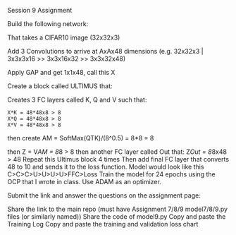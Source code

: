 Session 9 Assignment


Build the following network:

That takes a CIFAR10 image (32x32x3)

Add 3 Convolutions to arrive at AxAx48 dimensions (e.g. 32x32x3 | 3x3x3x16 >> 3x3x16x32 >> 3x3x32x48)

Apply GAP and get 1x1x48, call this X

Create a block called ULTIMUS that:

  Creates 3 FC layers called K, Q and V such that:
  
    X*K = 48*48x8 > 8
    X*Q = 48*48x8 > 8 
    X*V = 48*48x8 > 8 
    
  then create AM = SoftMax(QTK)/(8^0.5) = 8*8 = 8
  
  then Z = V*AM = 8*8 > 8
  then another FC layer called Out that:
    Z*Out = 8*8x48 > 48
Repeat this Ultimus block 4 times
Then add final FC layer that converts 48 to 10 and sends it to the loss function.
Model would look like this C>C>C>U>U>U>U>FFC>Loss
Train the model for 24 epochs using the OCP that I wrote in class. Use ADAM as an optimizer. 

Submit the link and answer the questions on the assignment page:

  Share the link to the main repo (must have Assignment 7/8/9 model7/8/9.py files (or similarly named))
  Share the code of model9.py
  Copy and paste the Training Log
  Copy and paste the training and validation loss chart
